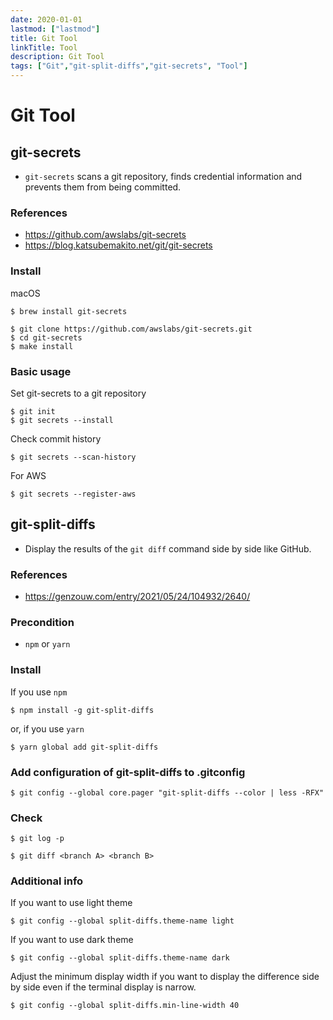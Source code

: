 ```yaml
---
date: 2020-01-01
lastmod: ["lastmod"]
title: Git Tool
linkTitle: Tool
description: Git Tool
tags: ["Git","git-split-diffs","git-secrets", "Tool"]
---
```


# Git Tool

## git-secrets

- `git-secrets` scans a git repository, finds credential information and prevents them from being committed.

### References
- https://github.com/awslabs/git-secrets
- https://blog.katsubemakito.net/git/git-secrets

### Install
macOS
```shell
$ brew install git-secrets
```

```shell
$ git clone https://github.com/awslabs/git-secrets.git
$ cd git-secrets
$ make install
```

### Basic usage
Set git-secrets to a git repository
```shell
$ git init
$ git secrets --install
```
Check commit history
```shell
$ git secrets --scan-history
```
For AWS
```shell
$ git secrets --register-aws
```

## git-split-diffs
- Display the results of the `git diff` command side by side like GitHub.

### References
- https://genzouw.com/entry/2021/05/24/104932/2640/

### Precondition
- `npm` or `yarn`

### Install
If you use `npm`
```shell
$ npm install -g git-split-diffs
```
or, if you use `yarn`
```shell
$ yarn global add git-split-diffs
```

### Add configuration of git-split-diffs to .gitconfig
```shell
$ git config --global core.pager "git-split-diffs --color | less -RFX"
```

### Check
```shell
$ git log -p
```
```shell
$ git diff <branch A> <branch B>
```

### Additional info
If you want to use light theme
```shell
$ git config --global split-diffs.theme-name light
```

If you want to use dark theme
```shell
$ git config --global split-diffs.theme-name dark
```

Adjust the minimum display width if you want to display the difference side by side even if the terminal display is narrow.
```shell
$ git config --global split-diffs.min-line-width 40
```
